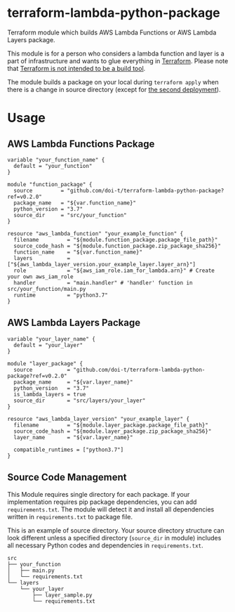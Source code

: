 # terraform-lambda-python-package
Terraform module which builds AWS Lambda Functions or AWS Lambda Layers package.

This module is for a person who considers a lambda function and layer is a part of infrastructure and wants to glue everything in [Terraform](https://www.terraform.io/). Please note that [Terraform is not intended to be a build tool](https://github.com/hashicorp/terraform/issues/8344#issuecomment-361014199).

The module builds a package on your local during `terraform apply` when there is a change in source directory (except for [the second deployment](https://github.com/doi-t/terraform-lambda-python-package/issues/1)).

# Usage

## AWS Lambda Functions Package

```hcl
variable "your_function_name" {
  default = "your_function"
}

module "function_package" {
  source         = "github.com/doi-t/terraform-lambda-python-package?ref=v0.2.0"
  package_name   = "${var.function_name}"
  python_version = "3.7"
  source_dir     = "src/your_function"
}

resource "aws_lambda_function" "your_example_function" {
  filename         = "${module.function_package.package_file_path}"
  source_code_hash = "${module.function_package.zip_package_sha256}"
  function_name    = "${var.function_name}"
  layers           = ["${aws_lambda_layer_version.your_example_layer.layer_arn}"]
  role             = "${aws_iam_role.iam_for_lambda.arn}" # Create your own aws_iam_role
  handler          = "main.handler" # 'handler' function in src/your_function/main.py
  runtime          = "python3.7"
}
```

## AWS Lambda Layers Package

```hcl
variable "your_layer_name" {
  default = "your_layer"
}

module "layer_package" {
  source           = "github.com/doi-t/terraform-lambda-python-package?ref=v0.2.0"
  package_name     = "${var.layer_name}"
  python_version   = "3.7"
  is_lambda_layers = true
  source_dir       = "src/layers/your_layer"
}

resource "aws_lambda_layer_version" "your_example_layer" {
  filename         = "${module.layer_package.package_file_path}"
  source_code_hash = "${module.layer_package.zip_package_sha256}"
  layer_name       = "${var.layer_name}"

  compatible_runtimes = ["python3.7"]
}
```

## Source Code Management

This Module requires single directory for each package. If your implementation requires pip package dependencies, you can add `requirements.txt`. The module will detect it and install all dependencies written in `requirements.txt` to package file.

This is an example of source directory. Your source directory structure can look different unless a specified directory (`source_dir` in module) includes all necessary Python codes and dependencies in `requirements.txt`.

```
src
├── your_function
│   ├── main.py
│   └── requirements.txt
└── layers
    └── your_layer
        ├── layer_sample.py
        └── requirements.txt
```
